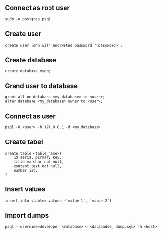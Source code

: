 ## Connect as root user
```
sudo -u postgres psql
```
## Create user
```
create user john with encrypted password '<password>';
```

## Create database
```
create database mydb;
```
## Grand user to database
```
grant all on database <my_database> to <user>;
alter database <my_database> owner to <user>;
```
## Connect as user
```
psql -U <user> -h 127.0.0.1 -d <my_database>
```
## Create tabel
```
create table <table_name>(
    id serial pirmary key,
    title varchar not null,
    content text not null,
    number int,
)
```
## Insert values
```
insert into <table> values ('value 1', 'value 2')
```

## Import dumps
```
psql --username=developer <database> < <databadse_ dump.sql> -h <host>
```